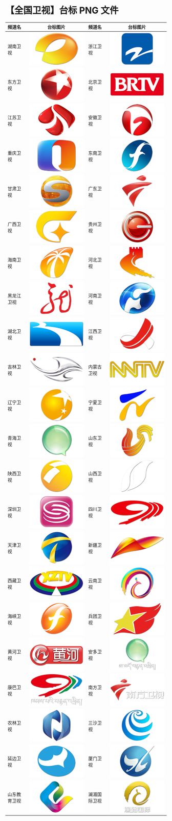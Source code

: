 # 【全国卫视】台标 PNG 文件

| 频道名       |              台标图片              | 频道名       |            台标图片             |
| :----------- | :--------------------------------: | :----------- | :-----------------------------: |
| 湖南卫视     |    <img src="../tv/Hunan.png">     | 浙江卫视     | <img src="../tv/Zhejiang.png">  |
| 东方卫视     |   <img src="../tv/Dongfang.png">   | 北京卫视     |  <img src="../tv/Beijing.png">  |
| 江苏卫视     |   <img src="../tv/Jiangsu.png">    | 安徽卫视     |   <img src="../tv/Anhui.png">   |
| 重庆卫视     |  <img src="../tv/Chongqing.png">   | 东南卫视     |  <img src="../tv/Dongnan.png">  |
| 甘肃卫视     |    <img src="../tv/Gansu.png">     | 广东卫视     | <img src="../tv/Guangdong.png"> |
| 广西卫视     |   <img src="../tv/Guangxi.png">    | 贵州卫视     |  <img src="../tv/Guizhou.png">  |
| 海南卫视     |    <img src="../tv/Hainan.png">    | 河北卫视     |   <img src="../tv/Hebei.png">   |
| 黑龙江卫视   | <img src="../tv/Heilongjiang.png"> | 河南卫视     |   <img src="../tv/Henan.png">   |
| 湖北卫视     |    <img src="../tv/Hubei.png">     | 江西卫视     |  <img src="../tv/Jiangxi.png">  |
| 吉林卫视     |    <img src="../tv/Jilin.png">     | 内蒙古卫视   |  <img src="../tv/Neimeng.png">  |
| 辽宁卫视     |   <img src="../tv/Liaoning.png">   | 宁夏卫视     |  <img src="../tv/Ningxia.png">  |
| 青海卫视     |   <img src="../tv/Qinghai.png">    | 山东卫视     | <img src="../tv/Shandong.png">  |
| 陕西卫视     |    <img src="../tv/Shanxi.png">    | 山西卫视     |  <img src="../tv/Shanxi_.png">  |
| 深圳卫视     |   <img src="../tv/Shenzhen.png">   | 四川卫视     |  <img src="../tv/Sichuan.png">  |
| 天津卫视     |   <img src="../tv/Tianjin.png">    | 新疆卫视     | <img src="../tv/Xinjiang.png">  |
| 西藏卫视     |    <img src="../tv/Xizang.png">    | 云南卫视     |  <img src="../tv/Yunnan.png">   |
| 海峡卫视     |    <img src="../tv/Haixia.png">    | 兵团卫视     | <img src="../tv/Bingtuan.png">  |
| 黄河卫视     |   <img src="../tv/Huanghe.png">    | 安多卫视     |   <img src="../tv/Anduo.png">   |
| 康巴卫视     |    <img src="../tv/Kangba.png">    | 南方卫视     |  <img src="../tv/Nanfang.png">  |
| 农林卫视     |   <img src="../tv/Nonglin.png">    | 三沙卫视     |  <img src="../tv/Sansha.png">   |
| 延边卫视     |   <img src="../tv/Yanbian.png">    | 厦门卫视     |  <img src="../tv/Xiamen.png">   |
| 山东教育卫视 |  <img src="../tv/Shandongjy.png">  | 澜湄国际卫视 |  <img src="../tv/Meilan.png">   |
